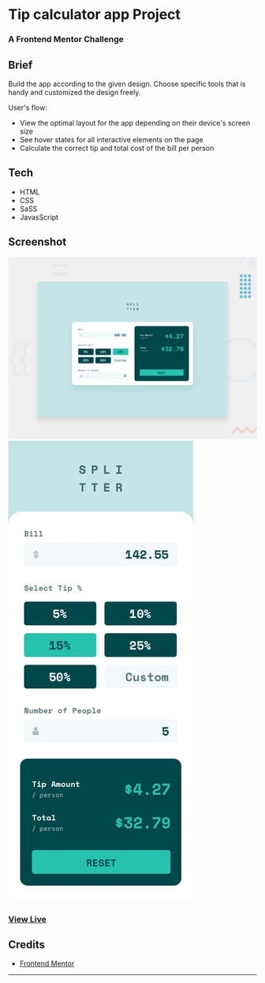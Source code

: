 # Tip calculator app Project
### A Frontend Mentor Challenge


## Brief
Build the app according to the given design. Choose specific tools that is handy and customized the design freely.

User's flow:
- View the optimal layout for the app depending on their device's screen size
- See hover states for all interactive elements on the page
- Calculate the correct tip and total cost of the bill per person


## Tech

- HTML
- CSS
- SaSS
- JavasScript
## Screenshot

![TipCalculator](desktop-preview.jpg)
![TipCalculator](mobile-design.jpg)


### [View Live](https://riocantre.github.io/tip-calculator-app/)


## Credits
- [Frontend Mentor](https://www.frontendmentor.io/solutions/tip-calculator-app-iLKPRtEyd)

<hr>



